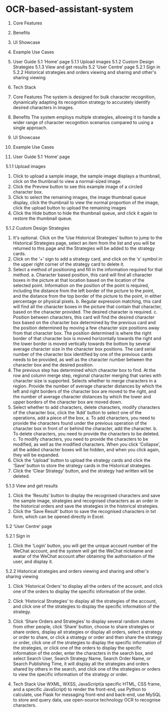 # OCR-based-assistant-system

1. Core Features
2. Benefits
3. UI Showcase
4. Example Use Cases
5. User Guide
   5.1 ‘Home’ page
   5.1.1 Upload images
   5.1.2 Custom Design Strategies
   5.1.3 View and get results
   5.2 ‘User Centre’ page
   5.2.1 Sign in
   5.2.2 Historical strategies and orders viewing and sharing and other's sharing viewing
6. Tech Stack

1. Core Features
The system is designed for bulk character recognition, dynamically adapting its recognition strategy to accurately identify desired characters in images.

2. Benefits
The system employs multiple strategies, allowing it to handle a wider range of character recognition scenarios compared to using a single approach.

3. UI Showcase


4. Example Use Cases


5. User Guide
5.1 ‘Home’ page

5.1.1 Upload images
1. Click to upload a sample image, the sample image displays a thumbnail, click on the thumbnail to view a normal-sized image.
2. Click the Preview button to see this example image of a circled character box.
3. Click to select the remaining images, the image thumbnail queue display, click the thumbnail to view the normal proportion of the image, click the upload button to upload the remaining images
4. Click the Hide button to hide the thumbnail queue, and click it again to restore the thumbnail queue.

5.1.2 Custom Design Strategies
1. It's optional. Click on the ‘Use Historical Strategies’ button to jump to the Historical Strategies page, select an item from the list and you will be returned to this page and the Strategies will be added to the strategy cards.
2. Click on the ‘+’ sign to add a strategy card, and click on the ‘x’ symbol in the upper right corner of the strategy card to delete it.
3. Select a method of positioning and fill in the information required for that method.
   a. Character based position, this card will find all character boxes in the picture at that location based on the location of the selected point. Information on the position of the point is required, including the distance from the left border of the picture to the point, and the distance from the top border of the picture to the point, in either percentage or physical pixels.
   b. Regular expression matching, this card will find all the character boxes in the picture that contain that character, based on the character provided. The desired character is required.
   c. Position between characters, this card will find the desired character box based on the character box determined by the previous card and the position determined by moving a few character size positions away from that character box. The position determined is where the right border of that character box is moved horizontally towards the right and the lower border is moved vertically towards the bottom by several average character size in the character box positions. The card serial number of the character box identified by one of the previous cards needs to be provided, as well as the character number between the character box and the desired position.
4. The previous step has determined which character box to find. At the row and column merge step, regional character merging that varies with character size is supported. Selects whether to merge characters in a region. Provide the number of average character distances by which the left and right borders of the character box are moved to the right, and the number of average character distances by which the lower and upper borders of the character box are moved down.
5. Select whether to add characters, delete characters, modify characters of the character box, click the ‘Add’ button to select one of the operations, add a piece of the box,
   a. To add characters, you need to provide the characters found under the previous operation of the character box in front of or behind the character, add the character.
   b. To delete characters, you need to provide the characters to be deleted.
   c. To modify characters, you need to provide the characters to be modified, as well as the modified characters.
   When you click ‘Collapse’, all the added character boxes will be hidden, and when you click again, they will be expanded.
7. Click the ‘Upload’ button to upload the strategy cards and click the ‘Save’ button to store the strategy cards in the Historical strategies.
8. Click the ‘Clear Strategy’ button, and the strategy had written will be deleted.

5.1.3 View and get results
1. Click the ‘Results’ button to display the recognised characters and save the sample image, strategies and recognised characters as an order in the historical orders and save the strategies in the historical strategies.
2. Click the ‘Save Result’ button to save the recognised characters in txt form, which can be opened directly in Excel.

5.2 ‘User Centre’ page

5.2.1 Sign in
1. Click the ‘Login’ button, you will get the unique account number of the WeChat account, and the system will get the WeChat nickname and avatar of the WeChat account after obtaining the authorisation of the user, and display it.

5.2.2 Historical strategies and orders viewing and sharing and other's sharing viewing
1. Click ‘Historical Orders’ to display all the orders of the account, and click one of the orders to display the specific information of the order.
2. Click ‘Historical Strategies’ to display all the strategies of the account, and click one of the strategies to display the specific information of the strategy.
3. Click ‘Share Orders and Strategies’ to display several random shares from other people, click ‘Share’ button, choose to share strategies or share orders, display all strategies or display all orders, select a strategy or order to share, or click a strategy or order and then share the strategy or order, click one of the strategies to display the specific information of the strategies, or click one of the orders to display the specific information of the order, enter the characters in the search box, and select Search User, Search Strategy Name, Search Order Name, or Search Publishing Time, it will display all the strategies and orders shared by others in the search, and click one of the strategies or orders to view the specific information of the strategy or order.

6. Tech Stack
Use WXML, WXSS, JavaScript(a specific HTML, CSS frame, and a specific JavaScript) to render the front-end, use Python to calculate, use Flask for messaging front-end and back-end, use MySQL to store and query data, use open-source technology OCR to recognise characters.
